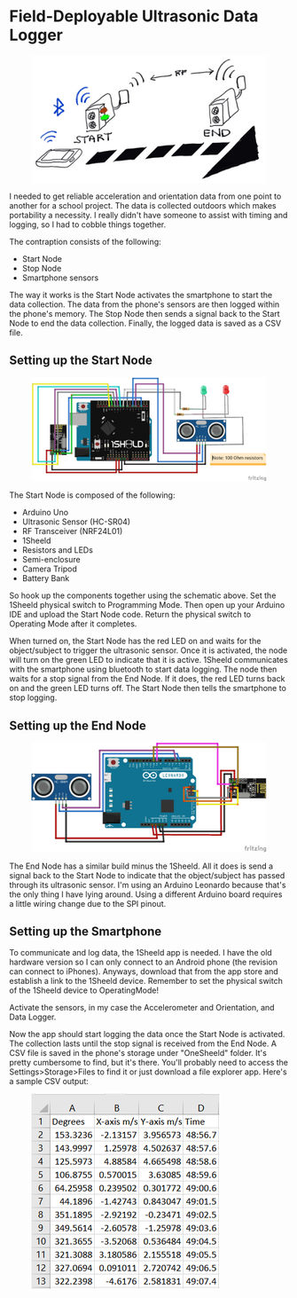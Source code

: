 # Field-Deployable Ultrasonic Data Logger
<figure>
  <img src="/Images/overview.PNG" width="500" align="center">
</figure>
I needed to get reliable acceleration and orientation data from one point to another for a school project. The data is collected outdoors which makes portability a necessity. I really didn't have someone to assist with timing and logging, so I had to cobble things together.

The contraption consists of the following:

* Start Node
* Stop Node
* Smartphone sensors

The way it works is the Start Node activates the smartphone to start the data collection. The data from the phone's sensors are then logged within the phone's memory. The Stop Node then sends a signal back to the Start Node to end the data collection. Finally, the logged data is saved as a CSV file.

## Setting up the Start Node

<figure>
  <img src="/Images/Ultrasonic_START_bb.png">
</figure>

The Start Node is composed of the following:

* Arduino Uno
* Ultrasonic Sensor (HC-SR04)
* RF Transceiver (NRF24L01)
* 1Sheeld
* Resistors and LEDs
* Semi-enclosure
* Camera Tripod
* Battery Bank

So hook up the components together using the schematic above. Set the 1Sheeld physical switch to Programming Mode. Then open up your Arduino IDE and upload the Start Node code. Return the physical switch to Operating Mode after it completes.

When turned on, the Start Node has the red LED on and waits for the object/subject to trigger the ultrasonic sensor. Once it is activated, the node will turn on the green LED to indicate that it is active. 1Sheeld communicates with the smartphone using bluetooth to start data logging. The node then waits for a stop signal from the End Node. If it does, the red LED turns back on and the green LED turns off. The Start Node then tells the smartphone to stop logging.

## Setting up the End Node

<figure>
  <img src="/Images/Ultrasonic_STOP_bb.png">
</figure>

The End Node has a similar build minus the 1Sheeld. All it does is send a signal back to the Start Node to indicate that the object/subject has passed through its ultrasonic sensor. I'm using an Arduino Leonardo because that's the only thing I have lying around. Using a different Arduino board requires a little wiring change due to the SPI pinout.

## Setting up the Smartphone

To communicate and log data, the 1Sheeld app is needed. I have the old hardware version so I can only connect to an Android phone (the revision can connect to iPhones). Anyways, download that from the app store and establish a link to the 1Sheeld device. Remember to set the physical switch of the 1Sheeld device to OperatingMode!

Activate the sensors, in my case the Accelerometer and Orientation, and Data Logger.

Now the app should start logging the data once the Start Node is activated. The collection lasts until the stop signal is received from the End Node. A CSV file is saved in the phone's storage under "OneSheeld" folder. It's pretty cumbersome to find, but it's there. You'll probably need to access the Settings>Storage>Files to find it or just download a file explorer app. Here's a sample CSV output:

<figure>
  <img src="/Images/Capture.PNG">
</figure>
